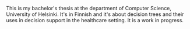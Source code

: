 This is my bachelor's thesis at the department of Computer Science, University of Helsinki.
It's in Finnish and it's about decision trees and their uses in decision support in the healthcare setting.
It is a work in progress.

